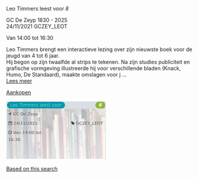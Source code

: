 Leo Timmers leest voor *8*

GC De Zeyp 1830 - 2025  
24/11/2021 GCZEY\_LEOT  

Van 14:00 tot 16:30

  

  

Leo Timmers brengt een interactieve lezing over zijn nieuwste boek voor de jeugd van 4 tot 6 jaar.  
Hij begon op zijn twaalfde al strips te tekenen. Na zijn studies publiciteit en grafische vormgeving illustreerde hij voor verschillende bladen (Knack, Humo, De Standaard), maakte omslagen voor j  ...  
[Lees meer](https://tickets.vgc.be/activity/subscribe/GCZEY_LEOT)

[Aankopen](https://tickets.vgc.be/ticketingActivity/subscribe/GCZEY_LEOT)

![](64830.png)

[Based on this search](https://tickets.vgc.be/activity/index?&vrijeplaatsen=1&Age%5B%5D=3%2C4&entity=276)